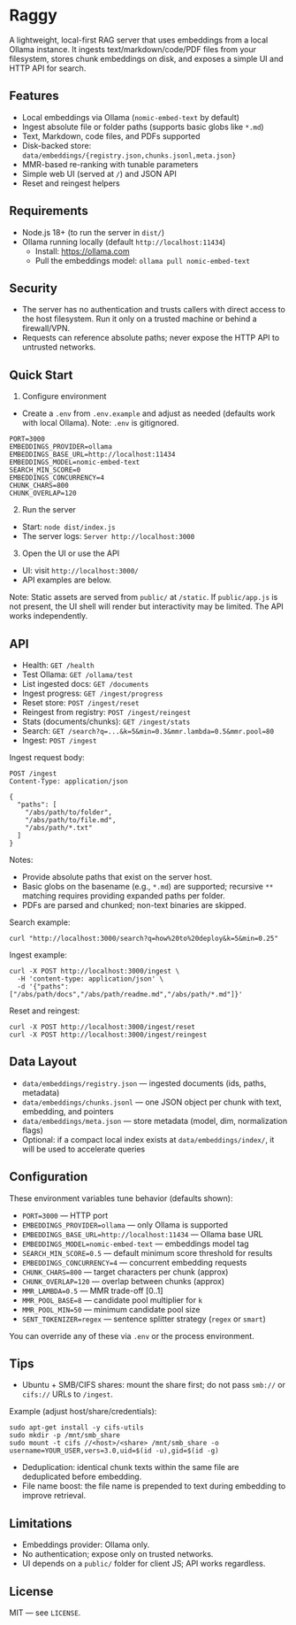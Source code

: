 # Raggy

A lightweight, local-first RAG server that uses embeddings from a local Ollama instance. It ingests text/markdown/code/PDF files from your filesystem, stores chunk embeddings on disk, and exposes a simple UI and HTTP API for search.

## Features

- Local embeddings via Ollama (`nomic-embed-text` by default)
- Ingest absolute file or folder paths (supports basic globs like `*.md`)
- Text, Markdown, code files, and PDFs supported
- Disk-backed store: `data/embeddings/{registry.json,chunks.jsonl,meta.json}`
- MMR-based re-ranking with tunable parameters
- Simple web UI (served at `/`) and JSON API
- Reset and reingest helpers

## Requirements

- Node.js 18+ (to run the server in `dist/`)
- Ollama running locally (default `http://localhost:11434`)
  - Install: https://ollama.com
  - Pull the embeddings model: `ollama pull nomic-embed-text`

## Security

- The server has no authentication and trusts callers with direct access to the host filesystem. Run it only on a trusted machine or behind a firewall/VPN.
- Requests can reference absolute paths; never expose the HTTP API to untrusted networks.

## Quick Start

1) Configure environment

- Create a `.env` from `.env.example` and adjust as needed (defaults work with local Ollama). Note: `.env` is gitignored.

```
PORT=3000
EMBEDDINGS_PROVIDER=ollama
EMBEDDINGS_BASE_URL=http://localhost:11434
EMBEDDINGS_MODEL=nomic-embed-text
SEARCH_MIN_SCORE=0
EMBEDDINGS_CONCURRENCY=4
CHUNK_CHARS=800
CHUNK_OVERLAP=120
```

2) Run the server

- Start: `node dist/index.js`
- The server logs: `Server http://localhost:3000`

3) Open the UI or use the API

- UI: visit `http://localhost:3000/`
- API examples are below.

Note: Static assets are served from `public/` at `/static`. If `public/app.js` is not present, the UI shell will render but interactivity may be limited. The API works independently.

## API

- Health: `GET /health`
- Test Ollama: `GET /ollama/test`
- List ingested docs: `GET /documents`
- Ingest progress: `GET /ingest/progress`
- Reset store: `POST /ingest/reset`
- Reingest from registry: `POST /ingest/reingest`
- Stats (documents/chunks): `GET /ingest/stats`
- Search: `GET /search?q=...&k=5&min=0.3&mmr.lambda=0.5&mmr.pool=80`
- Ingest: `POST /ingest`

Ingest request body:

```
POST /ingest
Content-Type: application/json

{
  "paths": [
    "/abs/path/to/folder",
    "/abs/path/to/file.md",
    "/abs/path/*.txt"
  ]
}
```

Notes:
- Provide absolute paths that exist on the server host.
- Basic globs on the basename (e.g., `*.md`) are supported; recursive `**` matching requires providing expanded paths per folder.
- PDFs are parsed and chunked; non-text binaries are skipped.

Search example:

```
curl "http://localhost:3000/search?q=how%20to%20deploy&k=5&min=0.25"
```

Ingest example:

```
curl -X POST http://localhost:3000/ingest \
  -H 'content-type: application/json' \
  -d '{"paths":["/abs/path/docs","/abs/path/readme.md","/abs/path/*.md"]}'
```

Reset and reingest:

```
curl -X POST http://localhost:3000/ingest/reset
curl -X POST http://localhost:3000/ingest/reingest
```

## Data Layout

- `data/embeddings/registry.json` — ingested documents (ids, paths, metadata)
- `data/embeddings/chunks.jsonl` — one JSON object per chunk with text, embedding, and pointers
- `data/embeddings/meta.json` — store metadata (model, dim, normalization flags)
- Optional: if a compact local index exists at `data/embeddings/index/`, it will be used to accelerate queries

## Configuration

These environment variables tune behavior (defaults shown):

- `PORT=3000` — HTTP port
- `EMBEDDINGS_PROVIDER=ollama` — only Ollama is supported
- `EMBEDDINGS_BASE_URL=http://localhost:11434` — Ollama base URL
- `EMBEDDINGS_MODEL=nomic-embed-text` — embeddings model tag
- `SEARCH_MIN_SCORE=0.5` — default minimum score threshold for results
- `EMBEDDINGS_CONCURRENCY=4` — concurrent embedding requests
- `CHUNK_CHARS=800` — target characters per chunk (approx)
- `CHUNK_OVERLAP=120` — overlap between chunks (approx)
- `MMR_LAMBDA=0.5` — MMR trade-off [0..1]
- `MMR_POOL_BASE=8` — candidate pool multiplier for `k`
- `MMR_POOL_MIN=50` — minimum candidate pool size
- `SENT_TOKENIZER=regex` — sentence splitter strategy (`regex` or `smart`)

You can override any of these via `.env` or the process environment.

## Tips

- Ubuntu + SMB/CIFS shares: mount the share first; do not pass `smb://` or `cifs://` URLs to `/ingest`.

Example (adjust host/share/credentials):

```
sudo apt-get install -y cifs-utils
sudo mkdir -p /mnt/smb_share
sudo mount -t cifs //<host>/<share> /mnt/smb_share -o username=YOUR_USER,vers=3.0,uid=$(id -u),gid=$(id -g)
```

- Deduplication: identical chunk texts within the same file are deduplicated before embedding.
- File name boost: the file name is prepended to text during embedding to improve retrieval.

## Limitations

- Embeddings provider: Ollama only.
- No authentication; expose only on trusted networks.
- UI depends on a `public/` folder for client JS; API works regardless.

## License

MIT — see `LICENSE`.
